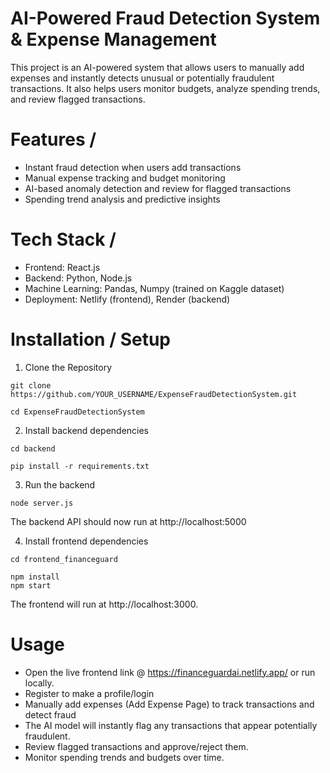 # AI-Powered Fraud Detection System & Expense Management
This project is an AI-powered system that allows users to manually add expenses and instantly detects unusual or potentially fraudulent transactions. It also helps users monitor budgets, analyze spending trends, and review flagged transactions.

# Features /
- Instant fraud detection when users add transactions
- Manual expense tracking and budget monitoring
- AI-based anomaly detection and review for flagged transactions
- Spending trend analysis and predictive insights

# Tech Stack /
- Frontend: React.js
- Backend: Python, Node.js
- Machine Learning: Pandas, Numpy (trained on Kaggle dataset)
- Deployment: Netlify (frontend), Render (backend)

# Installation / Setup
1. Clone the Repository
```
git clone https://github.com/YOUR_USERNAME/ExpenseFraudDetectionSystem.git
```
```
cd ExpenseFraudDetectionSystem
```

2. Install backend dependencies
```
cd backend
```
```
pip install -r requirements.txt
```

3. Run the backend
```
node server.js
```
The backend API should now run at http://localhost:5000

4. Install frontend dependencies
```
cd frontend_financeguard
```
```
npm install
npm start
```
The frontend will run at http://localhost:3000.

# Usage
- Open the live frontend link @ https://financeguardai.netlify.app/ or run locally.
- Register to make a profile/login
- Manually add expenses (Add Expense Page) to track transactions and detect fraud
- The AI model will instantly flag any transactions that appear potentially fraudulent.
- Review flagged transactions and approve/reject them.
- Monitor spending trends and budgets over time.
